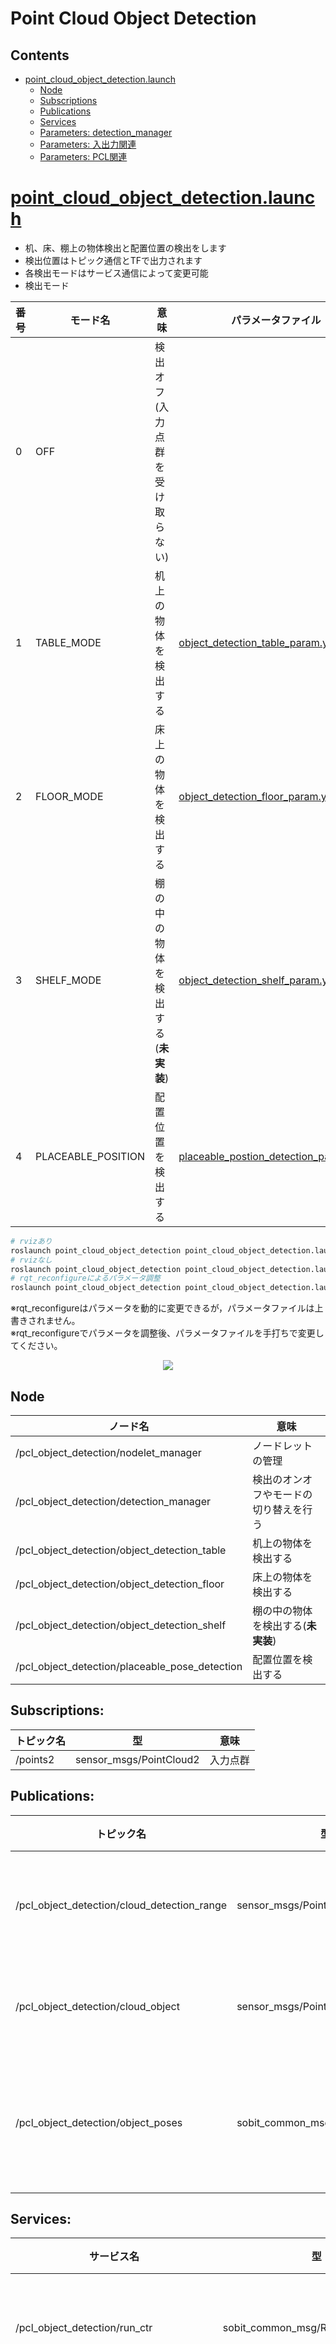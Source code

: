 # Point Cloud Object Detection
## Contents
- [point_cloud_object_detection.launch](#point_cloud_object_detectionlaunch)
    - [Node](#node)
    - [Subscriptions](#subscriptions)
    - [Publications](#publications)
    - [Services](#services)
    - [Parameters: detection_manager](#parameters-detectionmanager)
    - [Parameters: 入出力関連](#parameters-入出力関連)
    - [Parameters: PCL関連](#parameters-pcl関連)

# [point_cloud_object_detection.launch](point_cloud_object_detection/launch/point_cloud_object_detection.launch)
- 机、床、棚上の物体検出と配置位置の検出をします
- 検出位置はトピック通信とTFで出力されます
- 各検出モードはサービス通信によって変更可能
- 検出モード

|番号|モード名|意味|パラメータファイル|
|---|---|---|---|
|0|OFF|検出オフ(入力点群を受け取らない)||
|1|TABLE_MODE|机上の物体を検出する|[object_detection_table_param.yaml](param/object_detection_table_param.yaml)|
|2|FLOOR_MODE|床上の物体を検出する|[object_detection_floor_param.yaml](param/object_detection_floor_param.yaml)||
|3|SHELF_MODE|棚の中の物体を検出する(**未実装**)|[object_detection_shelf_param.yaml](param/object_detection_shelf_param.yaml)|
|4|PLACEABLE_POSITION|配置位置を検出する|[placeable_postion_detection_param.yaml](param/placeable_postion_detection_param.yaml)

```bash
# rvizあり
roslaunch point_cloud_object_detection point_cloud_object_detection.launch
# rvizなし
roslaunch point_cloud_object_detection point_cloud_object_detection.launch rviz:=false
# rqt_reconfigureによるパラメータ調整
roslaunch point_cloud_object_detection point_cloud_object_detection.launch rqt_reconfigure:=true
```
※rqt_reconfigureはパラメータを動的に変更できるが，パラメータファイルは上書きされません。  
※rqt_reconfigureでパラメータを調整後、パラメータファイルを手打ちで変更してください。  

<div align="center">
    <img src="doc/img/rosgraph.png">
</div>

## Node
|ノード名|意味|
|---|---|
|/pcl_object_detection/nodelet_manager|ノードレットの管理|
|/pcl_object_detection/detection_manager|検出のオンオフやモードの切り替えを行う|
|/pcl_object_detection/object_detection_table|机上の物体を検出する|
|/pcl_object_detection/object_detection_floor|床上の物体を検出する|
|/pcl_object_detection/object_detection_shelf|棚の中の物体を検出する(**未実装**)|
|/pcl_object_detection/placeable_pose_detection|配置位置を検出する|

## Subscriptions:
|トピック名|型|意味|
|---|---|---|
|/points2|sensor_msgs/PointCloud2|入力点群|

## Publications:
|トピック名|型|意味|
|---|---|---|
|/pcl_object_detection/cloud_detection_range|sensor_msgs/PointCloud2|検出範囲の点群|
|/pcl_object_detection/cloud_object|sensor_msgs/PointCloud2|検出物体点群|
|/pcl_object_detection/object_poses|sobit_common_msg/ObjectPoseArray|検出物体の位置情報|

## Services:
|サービス名|型|意味|
|---|---|---|
|/pcl_object_detection/run_ctr|sobit_common_msg/RunCtrl|検出のオンオフ|
|/pcl_object_detection/detection_mode_ctr|pcl_object_detection/DetectionModeCtr|検出モードの切り替え|

## Parameters: detection_manager
|パラメータ名|型|意味|
|---|---|---|
|detection_mode|int|検出モード|

## Parameters: 入出力関連
|パラメータ名|型|デフォルト値|意味|
|---|---|---|---|
|pointcloud_topic_name|string|/points2|サブスクライブする点群のトピック名|
|base_frame_name|string|base_footprint|基準フレーム名|
|publish_cloud_detection_range|bool|True|検出範囲の点群をパブリッシュするか|
|publish_cloud_object|bool|True|検出物体の点群をパブリッシュするか|
|publish_pose_array|bool|True|検出物体の位置をパブリッシュするか|
|use_tf|bool|True|検出物体の位置のTFを登録するか|
|use_sobit_pro|bool|False|SOBIT PROを使用するか(PLACEABLE_POSITIONで使用)|

## Parameters: PCL関連
|パラメータ名|型|デフォルト値|意味|
|---|---|---|---|
|passthrough_x_min|double|0.0|passthroughのx軸の最小距離[m]|
|passthrough_x_max|double|2.0|passthroughのx軸の最大距離[m]|
|passthrough_y_min|double|-0.6|passthroughのy軸の最小距離[m]|
|passthrough_y_max|double|0.6|passthroughのy軸の最大距離[m]|
|passthrough_z_min|double|0.15|passthroughのz軸の最小距離[m]|
|passthrough_z_max|double|0.8|passthroughのz軸の最大距離[m]|
|use_voxel|bool|False|ダウンサンプリングするか|
|leaf_size|double|0.01|ダウンサンプリング間隔[m]|
|threshold_distance|double|0.015|平面検出時のモデルしきい値(ユーザ指定のパラメータ)の距離[m]|
|probability|double|0.95|平面検出時の外れ値のないサンプルを少なくとも1つ選択する確率を設定(モデル適合確率)|
|cluster_tolerance|double|0.05|クラスタリングでの点群の幅を設定[m]|
|min_cluster_point_size|int|100|クラスタの点群最小サイズ[個]|
|max_cluster_point_size|int|8000|クラスタの点群最大サイズ[個]|
|object_size_x_min|double|0.0|object_sizeのx軸の最小距離[m]|
|object_size_x_max|double|1.0|object_sizeのx軸の最大距離[m]|
|object_size_y_min|double|0.0|object_sizeのy軸の最小距離[m]|
|object_size_y_max|double|1.0|object_sizeのy軸の最大距離[m]|
|object_size_z_min|double|0.0|object_sizeのz軸の最小距離[m]|
|object_size_z_max|double|1.0|object_sizeのz軸の最大距離[m]|
|object_centroid_offset_x|double|0.0|物体位置のx軸のオフセット[m]|
|object_centroid_offset_y|double|0.0|物体位置のy軸のオフセット[m]|
|object_centroid_offset_z|double|0.0|物体位置のz軸のオフセット[m]|
|placeable_search_interval|double|0.01|配置位置の検索間隔[m] (PLACEABLE_POSITIONで使用)|
|obstacle_tolerance|double|0.05|配置位置の検索での障害物許容範囲[m] (PLACEABLE_POSITIONで使用)|

- [Topに戻る](https://gitlab.com/TeamSOBITS/pcl_object_detection)